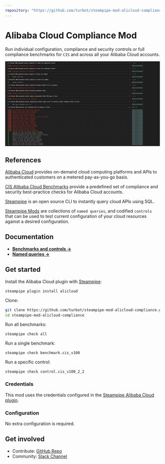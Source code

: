 ```yaml
---
repository: "https://github.com/turbot/steampipe-mod-alicloud-compliance"
---
```


# Alibaba Cloud Compliance Mod

Run individual configuration, compliance and security controls or full compliance benchmarks for `CIS` and across all your Alibaba Cloud accounts.

![image](https://github.com/turbot/steampipe-mod-alicloud-compliance/blob/main/docs/alicloud_cis_v100_console.png)

## References

[Alibaba Cloud](https://alibabacloud.com) provides on-demand cloud computing platforms and APIs to authenticated customers on a metered pay-as-you-go basis.

[CIS Alibaba Cloud Benchmarks](https://www.cisecurity.org/benchmark/alibaba_cloud/) provide a predefined set of compliance and security best-practice checks for Alibaba Cloud accounts.

[Steampipe](https://steampipe.io) is an open source CLI to instantly query cloud APIs using SQL.

[Steampipe Mods](https://steampipe.io/docs/reference/mod-resources#mod) are collections of `named queries`, and codified `controls` that can be used to test current configuration of your cloud resources against a desired configuration.

## Documentation

- **[Benchmarks and controls →](https://hub.steampipe.io/mods/turbot/alicloud_compliance/controls)**
- **[Named queries →](https://hub.steampipe.io/mods/turbot/alicloud_compliance/queries)**

## Get started

Install the Alibaba Cloud plugin with [Steampipe](https://steampipe.io):
```shell
steampipe plugin install alicloud
```

Clone:
```sh
git clone https://github.com/turbot/steampipe-mod-alicloud-compliance.git
cd steampipe-mod-alicloud-compliance
```

Run all benchmarks:
```shell
steampipe check all
```

Run a single benchmark:
```shell
steampipe check benchmark.cis_v100
```

Run a specific control:
```shell
steampipe check control.cis_v100_2_2
```

### Credentials

This mod uses the credentials configured in the [Steampipe Alibaba Cloud plugin](https://hub.steampipe.io/plugins/turbot/alicloud).

### Configuration

No extra configuration is required.

## Get involved

* Contribute: [GitHub Repo](https://github.com/turbot/steampipe-mod-alicloud-compliance)
* Community: [Slack Channel](https://join.slack.com/t/steampipe/shared_invite/zt-oij778tv-lYyRTWOTMQYBVAbtPSWs3g)
